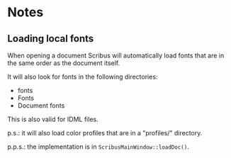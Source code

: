 # Notes

## Loading local fonts

When opening a document Scribus will automatically load fonts that are in the same order as the document itself.

It will also look for fonts in the following directories:
- fonts
- Fonts
- Document fonts


This is also valid for IDML files.

p.s.: it will also load color profiles that are in a "profiles/" directory.

p.p.s.: the implementation is in `ScribusMainWindow::loadDoc()`.
